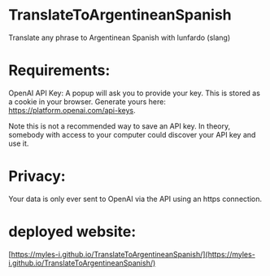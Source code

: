 # TranslateToArgentineanSpanish
Translate any phrase to Argentinean Spanish with lunfardo (slang)

# Requirements:
OpenAI API Key: A popup will ask you to provide your key. This is stored as a cookie in your browser. Generate yours here: https://platform.openai.com/api-keys.

Note this is not a recommended way to save an API key. In theory, somebody with access to your computer could discover your API key and use it.
# Privacy:
Your data is only ever sent to OpenAI via the API using an https connection.

# deployed website:
[https://myles-i.github.io/TranslateToArgentineanSpanish/](https://myles-i.github.io/TranslateToArgentineanSpanish/)

